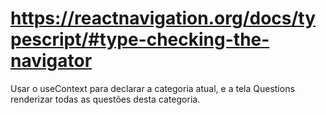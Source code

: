 # https://reactnavigation.org/docs/typescript/#type-checking-the-navigator


Usar o useContext para declarar a categoria atual, e a tela Questions renderizar todas as questões desta categoria.